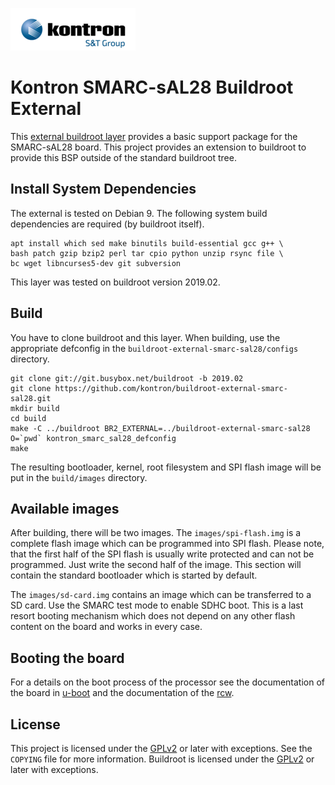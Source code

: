![Kontron](docs/logo.png)

# Kontron SMARC-sAL28 Buildroot External

This [external buildroot layer][1] provides a basic support package for the
SMARC-sAL28 board. This project provides an extension to buildroot to
provide this BSP outside of the standard buildroot tree.


## Install System Dependencies

The external is tested on Debian 9. The following system build
dependencies are required (by buildroot itself).

```
apt install which sed make binutils build-essential gcc g++ \
bash patch gzip bzip2 perl tar cpio python unzip rsync file \
bc wget libncurses5-dev git subversion
```

This layer was tested on buildroot version 2019.02.

## Build

You have to clone buildroot and this layer. When building, use the
appropriate defconfig in the `buildroot-external-smarc-sal28/configs`
directory.

```
git clone git://git.busybox.net/buildroot -b 2019.02
git clone https://github.com/kontron/buildroot-external-smarc-sal28.git
mkdir build
cd build
make -C ../buildroot BR2_EXTERNAL=../buildroot-external-smarc-sal28 O=`pwd` kontron_smarc_sal28_defconfig
make
```

The resulting bootloader, kernel, root filesystem and SPI flash image will
be put in the `build/images` directory.


## Available images

After building, there will be two images. The `images/spi-flash.img` is a
complete flash image which can be programmed into SPI flash. Please note,
that the first half of the SPI flash is usually write protected and can not
be programmed. Just write the second half of the image. This section will
contain the standard bootloader which is started by default.

The `images/sd-card.img` contains an image which can be transferred to a SD
card. Use the SMARC test mode to enable SDHC boot. This is a last resort
booting mechanism which does not depend on any other flash content on the
board and works in every case.

## Booting the board

For a details on the boot process of the processor see the documentation of
the board in [u-boot][3] and the documentation of the [rcw][4].

## License

This project is licensed under the [GPLv2][2] or later with exceptions. See
the `COPYING` file for more information. Buildroot is licensed under the
[GPLv2][2] or later with exceptions.


[1]: https://buildroot.org/downloads/manual/manual.html#outside-br-custom
[2]: https://www.gnu.org/licenses/old-licenses/gpl-2.0.en.html
[3]: https://github.com/kontron/u-boot-smarc-sal28/blob/master/board/kontron/sl28/README.md
[4]: https://github.com/kontron/rcw-smarc-sal28/blob/master/README.md
